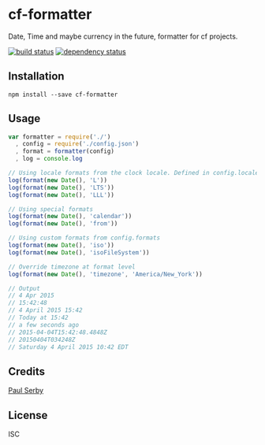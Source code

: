 # cf-formatter

Date, Time and maybe currency in the future, formatter for cf projects.

[![build status](https://secure.travis-ci.org/clocklimited/cf-formatter.svg)](http://travis-ci.org/clocklimited/cf-formatter)
[![dependency status](https://david-dm.org/clocklimited/cf-formatter.svg)](https://david-dm.org/clocklimited/cf-formatter)

## Installation

```
npm install --save cf-formatter
```

## Usage

```js
var formatter = require('./')
  , config = require('./config.json')
  , format = formatter(config)
  , log = console.log

// Using locale formats from the clock locale. Defined in config.locale
log(format(new Date(), 'L'))
log(format(new Date(), 'LTS'))
log(format(new Date(), 'LLL'))

// Using special formats
log(format(new Date(), 'calendar'))
log(format(new Date(), 'from'))

// Using custom formats from config.formats
log(format(new Date(), 'iso'))
log(format(new Date(), 'isoFileSystem'))

// Override timezone at format level
log(format(new Date(), 'timezone', 'America/New_York'))

// Output
// 4 Apr 2015
// 15:42:48
// 4 April 2015 15:42
// Today at 15:42
// a few seconds ago
// 2015-04-04T15:42:48.4848Z
// 20150404T034248Z
// Saturday 4 April 2015 10:42 EDT
```

## Credits
[Paul Serby](https://github.com/serby/)

## License

ISC
